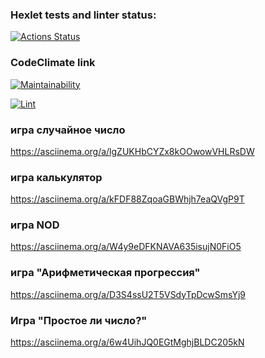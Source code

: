 ### Hexlet tests and linter status:

[![Actions Status](https://github.com/drkalach/frontend-project-lvl1/workflows/hexlet-check/badge.svg)](https://github.com/drkalach/frontend-project-lvl1/actions)

### CodeClimate link

[![Maintainability](https://api.codeclimate.com/v1/badges/a99a88d28ad37a79dbf6/maintainability)](https://codeclimate.com/github/codeclimate/codeclimate/maintainability)

[![Lint](https://github.com/drkalach/frontend-project-lvl1/actions/workflows/blank.yml/badge.svg?branch=main)](https://github.com/drkalach/frontend-project-lvl1/actions/workflows/blank.yml)

### игра случайное число

https://asciinema.org/a/lgZUKHbCYZx8kOOwowVHLRsDW

### игра калькулятор

https://asciinema.org/a/kFDF88ZqoaGBWhjh7eaQVgP9T

### игра NOD

https://asciinema.org/a/W4y9eDFKNAVA635isujN0FiO5

### игра "Арифметическая прогрессия"

https://asciinema.org/a/D3S4ssU2T5VSdyTpDcwSmsYj9

### Игра "Простое ли число?"

https://asciinema.org/a/6w4UihJQ0EGtMghjBLDC205kN
